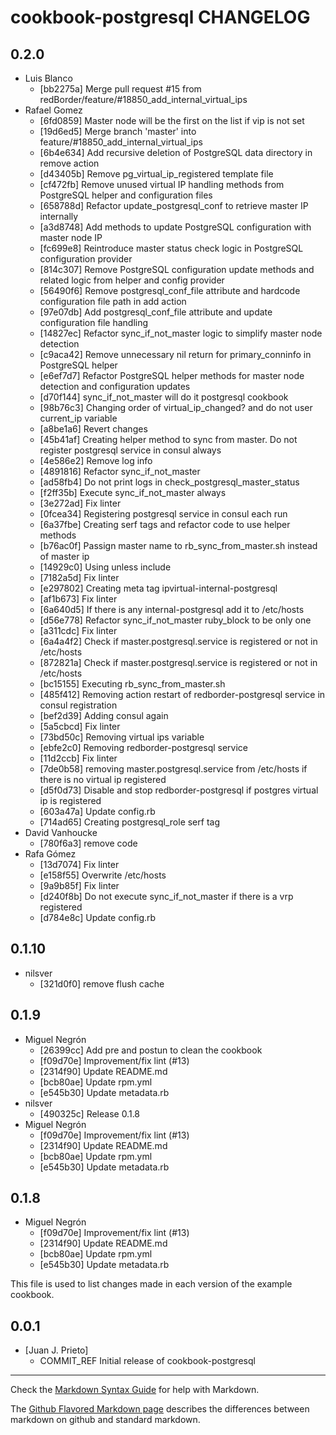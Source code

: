 cookbook-postgresql CHANGELOG
===============

## 0.2.0

  - Luis Blanco
    - [bb2275a] Merge pull request #15 from redBorder/feature/#18850_add_internal_virtual_ips
  - Rafael Gomez
    - [6fd0859] Master node will be the first on the list if vip is not set
    - [19d6ed5] Merge branch 'master' into feature/#18850_add_internal_virtual_ips
    - [6b4e634] Add recursive deletion of PostgreSQL data directory in remove action
    - [d43405b] Remove pg_virtual_ip_registered template file
    - [cf472fb] Remove unused virtual IP handling methods from PostgreSQL helper and configuration files
    - [658788d] Refactor update_postgresql_conf to retrieve master IP internally
    - [a3d8748] Add methods to update PostgreSQL configuration with master node IP
    - [fc699e8] Reintroduce master status check logic in PostgreSQL configuration provider
    - [814c307] Remove PostgreSQL configuration update methods and related logic from helper and config provider
    - [56490f6] Remove postgresql_conf_file attribute and hardcode configuration file path in add action
    - [97e07db] Add postgresql_conf_file attribute and update configuration file handling
    - [14827ec] Refactor sync_if_not_master logic to simplify master node detection
    - [c9aca42] Remove unnecessary nil return for primary_conninfo in PostgreSQL helper
    - [e6ef7d7] Refactor PostgreSQL helper methods for master node detection and configuration updates
    - [d70f144] sync_if_not_master will do it postgresql cookbook
    - [98b76c3] Changing order of virtual_ip_changed? and do not user current_ip variable
    - [a8be1a6] Revert changes
    - [45b41af] Creating helper method to sync from master. Do not register postgresql service in consul always
    - [4e586e2] Remove log info
    - [4891816] Refactor sync_if_not_master
    - [ad58fb4] Do not print logs in check_postgresql_master_status
    - [f2ff35b] Execute sync_if_not_master always
    - [3e272ad] Fix linter
    - [0fcea34] Registering postgresql service in consul each run
    - [6a37fbe] Creating serf tags and refactor code to use helper methods
    - [b76ac0f] Passign master name to rb_sync_from_master.sh instead of master ip
    - [14929c0] Using unless include
    - [7182a5d] Fix linter
    - [e297802] Creating meta tag ipvirtual-internal-postgresql
    - [af1b673] Fix linter
    - [6a640d5] If there is any internal-postgresql add it to /etc/hosts
    - [d56e778] Refactor sync_if_not_master ruby_block to be only one
    - [a311cdc] Fix linter
    - [6a4a4f2] Check if master.postgresql.service is registered or not in /etc/hosts
    - [872821a] Check if master.postgresql.service is registered or not in /etc/hosts
    - [bc15155] Executing rb_sync_from_master.sh
    - [485f412] Removing action restart of redborder-postgresql service in consul registration
    - [bef2d39] Adding consul again
    - [5a5cbcd] Fix linter
    - [73bd50c] Removing virtual ips variable
    - [ebfe2c0] Removing redborder-postgresql service
    - [11d2ccb] Fix linter
    - [7de0b58] removing master.postgresql.service from /etc/hosts if there is no virtual ip registered
    - [d5f0d73] Disable and stop redborder-postgresql if postgres virtual ip is registered
    - [603a47a] Update config.rb
    - [714ad65] Creating postgresql_role serf tag
  - David Vanhoucke
    - [780f6a3] remove code
  - Rafa Gómez
    - [13d7074] Fix linter
    - [e158f55] Overwrite /etc/hosts
    - [9a9b85f] Fix linter
    - [d240f8b] Do not execute sync_if_not_master if there is a vrp registered
    - [d784e8c] Update config.rb

## 0.1.10

  - nilsver
    - [321d0f0] remove flush cache

## 0.1.9

  - Miguel Negrón
    - [26399cc] Add pre and postun to clean the cookbook
    - [f09d70e] Improvement/fix lint (#13)
    - [2314f90] Update README.md
    - [bcb80ae] Update rpm.yml
    - [e545b30] Update metadata.rb
  - nilsver
    - [490325c] Release 0.1.8
  - Miguel Negrón
    - [f09d70e] Improvement/fix lint (#13)
    - [2314f90] Update README.md
    - [bcb80ae] Update rpm.yml
    - [e545b30] Update metadata.rb

## 0.1.8

  - Miguel Negrón
    - [f09d70e] Improvement/fix lint (#13)
    - [2314f90] Update README.md
    - [bcb80ae] Update rpm.yml
    - [e545b30] Update metadata.rb

This file is used to list changes made in each version of the example cookbook.

0.0.1
-----
- [Juan J. Prieto]
  - COMMIT_REF Initial release of cookbook-postgresql

- - -
Check the [Markdown Syntax Guide](http://daringfireball.net/projects/markdown/syntax) for help with Markdown.

The [Github Flavored Markdown page](http://github.github.com/github-flavored-markdown/) describes the differences between markdown on github and standard markdown.
